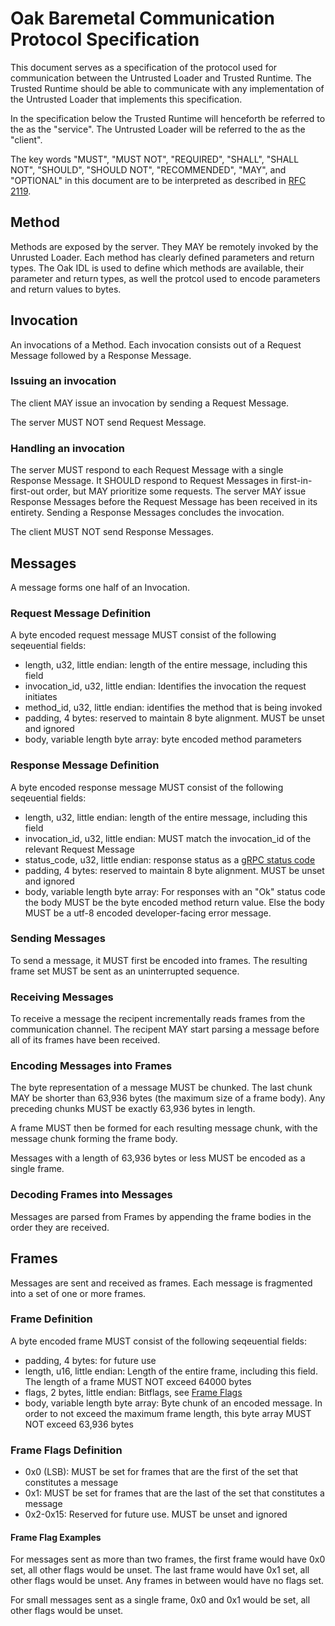# Oak Baremetal Communication Protocol Specification

This document serves as a specification of the protocol used for communication
between the Untrusted Loader and Trusted Runtime. The Trusted Runtime should be
able to communicate with any implementation of the Untrusted Loader that
implements this specification.

In the specification below the Trusted Runtime will henceforth be referred to
the as the "service". The Untrusted Loader will be referred to the as the
"client".

The key words "MUST", "MUST NOT", "REQUIRED", "SHALL", "SHALL NOT", "SHOULD",
"SHOULD NOT", "RECOMMENDED", "MAY", and "OPTIONAL" in this document are to be
interpreted as described in [RFC 2119](https://www.rfc-editor.org/rfc/rfc2119).

## Method

Methods are exposed by the server. They MAY be remotely invoked by the Unrusted
Loader. Each method has clearly defined parameters and return types. The Oak IDL
is used to define which methods are available, their parameter and return types,
as well the protcol used to encode parameters and return values to bytes.

## Invocation

An invocations of a Method. Each invocation consists out of a Request Message
followed by a Response Message.

### Issuing an invocation

The client MAY issue an invocation by sending a Request Message.

The server MUST NOT send Request Message.

### Handling an invocation

The server MUST respond to each Request Message with a single Response Message.
It SHOULD respond to Request Messages in first-in-first-out order, but MAY
prioritize some requests. The server MAY issue Response Messages before the
Request Message has been received in its entirety. Sending a Response Messages
concludes the invocation.

The client MUST NOT send Response Messages.

## Messages

A message forms one half of an Invocation.

### Request Message Definition

A byte encoded request message MUST consist of the following seqeuential fields:

- length, u32, little endian: length of the entire message, including this field
- invocation_id, u32, little endian: Identifies the invocation the request
  initiates
- method_id, u32, little endian: identifies the method that is being invoked
- padding, 4 bytes: reserved to maintain 8 byte alignment. MUST be unset and
  ignored
- body, variable length byte array: byte encoded method parameters

### Response Message Definition

A byte encoded response message MUST consist of the following seqeuential
fields:

- length, u32, little endian: length of the entire message, including this field
- invocation_id, u32, little endian: MUST match the invocation_id of the
  relevant Request Message
- status_code, u32, little endian: response status as a
  [gRPC status code](https://grpc.github.io/grpc/core/md_doc_statuscodes.html)
- padding, 4 bytes: reserved to maintain 8 byte alignment. MUST be unset and
  ignored
- body, variable length byte array: For responses with an "Ok" status code the
  body MUST be the byte encoded method return value. Else the body MUST be a
  utf-8 encoded developer-facing error message.

### Sending Messages

To send a message, it MUST first be encoded into frames. The resulting frame set
MUST be sent as an uninterrupted sequence.

### Receiving Messages

To receive a message the recipent incrementally reads frames from the
communication channel. The recipent MAY start parsing a message before all of
its frames have been received.

### Encoding Messages into Frames

The byte representation of a message MUST be chunked. The last chunk MAY be
shorter than 63,936 bytes (the maximum size of a frame body). Any preceding
chunks MUST be exactly 63,936 bytes in length.

A frame MUST then be formed for each resulting message chunk, with the message
chunk forming the frame body.

Messages with a length of 63,936 bytes or less MUST be encoded as a single
frame.

### Decoding Frames into Messages

Messages are parsed from Frames by appending the frame bodies in the order they
are received.

## Frames

Messages are sent and received as frames. Each message is fragmented into a set
of one or more frames.

### Frame Definition

A byte encoded frame MUST consist of the following seqeuential fields:

- padding, 4 bytes: for future use
- length, u16, little endian: Length of the entire frame, including this field.
  The length of a frame MUST NOT exceed 64000 bytes
- flags, 2 bytes, little endian: Bitflags, see
  [Frame Flags](#3-frame-flags-definition)
- body, variable length byte array: Byte chunk of an encoded message. In order
  to not exceed the maximum frame length, this byte array MUST NOT exceed 63,936
  bytes

### Frame Flags Definition

- 0x0 (LSB): MUST be set for frames that are the first of the set that
  constitutes a message
- 0x1: MUST be set for frames that are the last of the set that constitutes a
  message
- 0x2-0x15: Reserved for future use. MUST be unset and ignored

#### Frame Flag Examples

For messages sent as more than two frames, the first frame would have 0x0 set,
all other flags would be unset. The last frame would have 0x1 set, all other
flags would be unset. Any frames in between would have no flags set.

For small messages sent as a single frame, 0x0 and 0x1 would be set, all other
flags would be unset.
